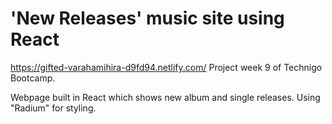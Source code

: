 # 'New Releases' music site using React

https://gifted-varahamihira-d9fd94.netlify.com/
Project week 9 of Technigo Bootcamp.

Webpage built in React which shows new album and single releases. Using "Radium" for styling.
